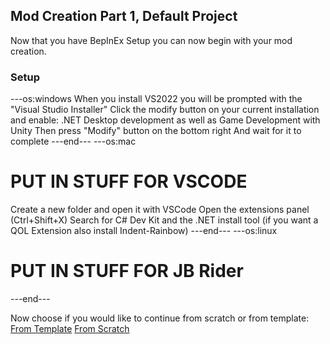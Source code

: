 ## Mod Creation Part 1, Default Project

Now that you have BepInEx Setup you can now begin with your mod creation.

### Setup
---os:windows
When you install VS2022 you will be prompted with the "Visual Studio Installer"
Click the modify button on your current installation and enable:
.NET Desktop development as well as Game Development with Unity
Then press "Modify" button on the bottom right
And wait for it to complete
---end---
---os:mac
# PUT IN STUFF FOR VSCODE
Create a new folder and open it with VSCode
Open the extensions panel (Ctrl+Shift+X)
Search for C# Dev Kit and the .NET install tool (if you want a QOL Extension also install Indent-Rainbow)
---end---
---os:linux
# PUT IN STUFF FOR JB Rider
---end---

Now choose if you would like to continue from scratch or from template:
[From Template](/MakingMods/FromTemplate.html)
[From Scratch](/MakingMods/FromScratch.html)
